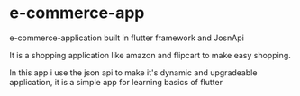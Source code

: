 # e-commerce-app
e-commerce-application built in flutter framework and JosnApi

It is a shopping application like amazon and flipcart to make easy shopping.

In this app i use the json api to make it's dynamic and upgradeable application,
it is a simple app for learning basics of flutter
